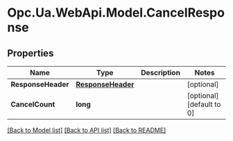 # Opc.Ua.WebApi.Model.CancelResponse

## Properties

Name | Type | Description | Notes
------------ | ------------- | ------------- | -------------
**ResponseHeader** | [**ResponseHeader**](ResponseHeader.md) |  | [optional] 
**CancelCount** | **long** |  | [optional] [default to 0]

[[Back to Model list]](../README.md#documentation-for-models) [[Back to API list]](../README.md#documentation-for-api-endpoints) [[Back to README]](../README.md)

